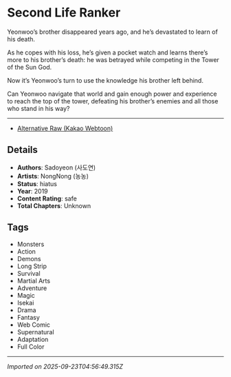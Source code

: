 # Second Life Ranker

Yeonwoo’s brother disappeared years ago, and he’s devastated to learn of his death.

As he copes with his loss, he’s given a pocket watch and learns there’s more to his brother’s death: he was betrayed while competing in the Tower of the Sun God.

Now it’s Yeonwoo’s turn to use the knowledge his brother left behind.

Can Yeonwoo navigate that world and gain enough power and experience to reach the top of the tower, defeating his brother’s enemies and all those who stand in his way?

---

- [Alternative Raw (Kakao Webtoon)](https://webtoon.kakao.com/content/%EB%91%90-%EB%B2%88-%EC%82%AC%EB%8A%94-%EB%9E%AD%EC%BB%A4/2335)

## Details
- **Authors**: Sadoyeon (사도연)
- **Artists**: NongNong (농농)
- **Status**: hiatus
- **Year**: 2019
- **Content Rating**: safe
- **Total Chapters**: Unknown

## Tags
- Monsters
- Action
- Demons
- Long Strip
- Survival
- Martial Arts
- Adventure
- Magic
- Isekai
- Drama
- Fantasy
- Web Comic
- Supernatural
- Adaptation
- Full Color

---
*Imported on 2025-09-23T04:56:49.315Z*
